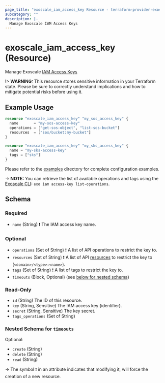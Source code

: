 ```yaml
---
page_title: "exoscale_iam_access_key Resource - terraform-provider-exoscale"
subcategory: ""
description: |-
  Manage Exoscale IAM Access Keys
---
```


# exoscale_iam_access_key (Resource)

Manage Exoscale [IAM Access Keys](https://community.exoscale.com/documentation/iam/)

!> **WARNING:** This resource stores sensitive information in your Terraform state. Please be sure to correctly understand implications and how to mitigate potential risks before using it.

## Example Usage

```terraform
resource "exoscale_iam_access_key" "my_sos_access_key" {
  name       = "my-sos-access-key"
  operations = ["get-sos-object", "list-sos-bucket"]
  resources  = ["sos/bucket:my-bucket"]
}

resource "exoscale_iam_access_key" "my_sks_access_key" {
  name = "my-sks-access-key"
  tags = ["sks"]
}
```

Please refer to the [examples](https://github.com/exoscale/terraform-provider-exoscale/tree/master/examples/)
directory for complete configuration examples.

-> **NOTE:** You can retrieve the list of available operations and tags using the [Exoscale CLI](https://github.com/exoscale/cli/): `exo iam access-key list-operations`.

<!-- schema generated by tfplugindocs -->
## Schema

### Required

- `name` (String) ❗ The IAM access key name.

### Optional

- `operations` (Set of String) ❗ A list of API operations to restrict the key to.
- `resources` (Set of String) ❗ A list of API [resources](https://community.exoscale.com/documentation/iam/quick-start/#restricting-api-access-keys-to-resources) to restrict the key to (`<domain>/<type>:<name>`).
- `tags` (Set of String) ❗ A list of tags to restrict the key to.
- `timeouts` (Block, Optional) (see [below for nested schema](#nestedblock--timeouts))

### Read-Only

- `id` (String) The ID of this resource.
- `key` (String, Sensitive) The IAM access key (identifier).
- `secret` (String, Sensitive) The key secret.
- `tags_operations` (Set of String)

<a id="nestedblock--timeouts"></a>
### Nested Schema for `timeouts`

Optional:

- `create` (String)
- `delete` (String)
- `read` (String)

-> The symbol ❗ in an attribute indicates that modifying it, will force the creation of a new resource.


